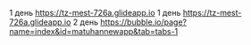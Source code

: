 1 день https://tz-mest-726a.glideapp.io
1 день https://tz-mest-726a.glideapp.io 2 день https://bubble.io/page?name=index&id=matuhannewapp&tab=tabs-1

